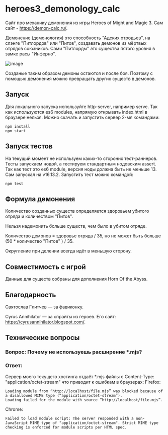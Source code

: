 # heroes3_demonology_calc

Сайт про механику демонения из игры Heroes of Might and Magic 3. Сам сайт - https://demon-calc.ru/.

Демонение (демонология) это способность "Адских отродьев", на слэнге "Питлордов" или "Питов", создавать демонов из мёртвых отрядов союзников.
Сами "Питлорды" это существа пятого уровня в замке расы "Инферно".

![image](https://user-images.githubusercontent.com/5730634/148909876-352ef6c8-e51d-4696-9603-56962f359dcc.png)

Созданые таким образом демоны остаются и после боя. Поэтому с помощью демонения можно превращать других существ в демонов.

## Запуск
Для локального запуска используйте http-server, например serve. Так как используются es6 modules, напрямую открывать index.html в браузере нельзя.
Можно скачать и запустить сервер 2-мя командами:
```
npm install
npm start
```
## Запуск тестов
На текущий момент не используем каких-то стороних тест-раннеров. Тесты запускаем нодой, а тестируем стандартным нодовским assert.
Так как тест это es6 module, версия ноды должна быть не меньше 13. Сам запускал на v16.13.2.
Запустить тест можно командой:
```
npm test
```

## Формула демонения
Количество созданных существ определяется здоровьем убитого отряда и количеством "Питов". 

Нельзя надемонить больше существ, чем было в убитом отряде.

Количество демонов = здоровье отряда / 35, но не может быть больше (50 * количество "Питов" ) / 35.

Округление при делении всегда идёт в меньшую сторону.

## Совместимость с игрой
Данные для существ собраны для дополнения Horn Of the Abyss.

## Благодарность
Святослав Глитчев — за фавиконку.

Cyrus Annihilator — за спрайты из героев. Его сайт: https://cyrusannihilator.blogspot.com/.

## Технические вопросы
### Вопрос: Почему не используешь расширение *.mjs?
### Ответ:
Сервер моего текущего хостинга отдаёт *.mjs файлы с Content-Type: "application/octet-stream" что приводит к ошибкам в браузерах:
Firefox:
```
Loading module from “http://localhost/file.mjs” was blocked because of a disallowed MIME type (“application/octet-stream”).
Loading failed for the module with source “http://localhost/file.mjs”.
```
Chrome:
```
Failed to load module script: The server responded with a non-JavaScript MIME type of "application/octet-stream". Strict MIME type checking is enforced for module scripts per HTML spec.
```


